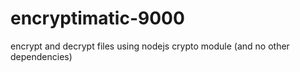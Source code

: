 # encryptimatic-9000
encrypt and decrypt files using nodejs crypto module (and no other dependencies)
